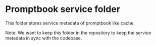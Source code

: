 # Promptbook service folder

This folder stores service metadata of promptbook like cache.

Note: We want to keep this folder in the repository to keep the service metadata in sync with the codebase.
